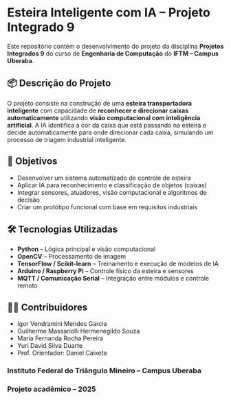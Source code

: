 # Esteira Inteligente com IA – Projeto Integrado 9

Este repositório contém o desenvolvimento do projeto da disciplina **Projetos Integrados 9** do curso de **Engenharia de Computação** do **IFTM – Campus Uberaba**.

## 📦 Descrição do Projeto

O projeto consiste na construção de uma **esteira transportadora inteligente** com capacidade de **reconhecer e direcionar caixas automaticamente** utilizando **visão computacional com inteligência artificial**. A IA identifica a cor da caixa que está passando na esteira e decide automaticamente para onde direcionar cada caixa, simulando um processo de triagem industrial inteligente.

## 🎯 Objetivos

- Desenvolver um sistema automatizado de controle de esteira
- Aplicar IA para reconhecimento e classificação de objetos (caixas)
- Integrar sensores, atuadores, visão computacional e algoritmos de decisão
- Criar um protótipo funcional com base em requisitos industriais

## 🛠 Tecnologias Utilizadas

- **Python** – Lógica principal e visão computacional
- **OpenCV** – Processamento de imagem
- **TensorFlow / Scikit-learn** – Treinamento e execução de modelos de IA
- **Arduino / Raspberry Pi** – Controle físico da esteira e sensores
- **MQTT / Comunicação Serial** – Integração entre módulos e controle remoto

## 👨‍💻 Contribuidores
- Igor Vendramini Mendes Garcia
- Guilherme Massariolli Hermenegildo Souza
- Maria Fernanda Rocha Pereira
- Yuri David Silva Duarte
- Prof. Orientador: Daniel Caixeta

### Instituto Federal do Triângulo Mineiro – Campus Uberaba
### Projeto acadêmico – 2025

<!-- TODO Continuar desenvolvendo README -->